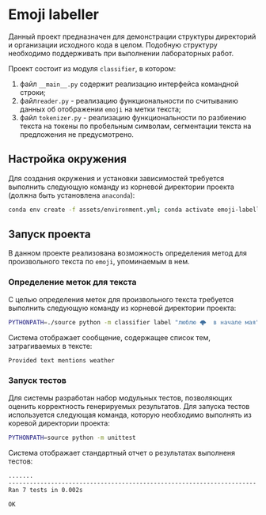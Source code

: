 # Emoji labeller

Данный проект предназначен для демонстрации структуры директорий и организации исходного кода в целом. Подобную структуру необходимо поддерживать при выполнении лабораторных работ.

Проект состоит из модуля `classifier`, в котором: 
1. файл `__main__.py` содержит реализацию интерфейса командной строки;
2. файл`reader.py` - реализацию функциональности по считыванию данных об отображении `emoji` на метки текста;
3. файл `tokenizer.py` - реализацию функциональности по разбиению текста на токены по пробельным символам, сегментации текста на предложения не предусмотрено.

## Настройка окружения

Для создания окружения и установки зависимостей требуется выполнить следующую команду из корневой директории проекта (должна быть установлена `anaconda`):

```sh
conda env create -f assets/environment.yml; conda activate emoji-labeller
```

## Запуск проекта

В данном проекте реализована возможность определения метод для произвольного текста по `emoji`, упоминаемым в нем.

### Определение меток для текста

С целью определения меток для произвольного текста требуется выполнить следующую команду из корневой директории проекта:

```sh
PYTHONPATH=./source python -m classifier label "люблю 🌩  в начале мая"
```

Система отображает сообщение, содержащее список тем, затрагиваемых в тексте:

```sh
Provided text mentions weather
```

### Запуск тестов

Для системы разработан набор модульных тестов, позволяющих оценить корректность генерируемых результатов. Для запуска тестов используется следующая команда, которую необходимо выполнять из коревой директории проекта:

```sh
PYTHONPATH=source python -m unittest
```

Система отображает стандартный отчет о результатах выполненя тестов:

```sh
.......
----------------------------------------------------------------------
Ran 7 tests in 0.002s

OK
```
